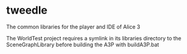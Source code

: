 # tweedle
The common libraries for the player and IDE of Alice 3

The WorldTest project requires a symlink in its libraries directory to the SceneGraphLibrary before building the A3P with buildA3P.bat
